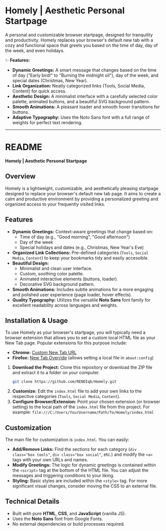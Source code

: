 # Homely | Aesthetic Personal Startpage

A personal and customizable browser startpage, designed for tranquility and productivity. Homely replaces your browser's default new tab with a cozy and functional space that greets you based on the time of day, day of the week, and even holidays.

✨ **Features:**

*   **Dynamic Greetings:** A smart message that changes based on the time of day ("Early bird!" to "Burning the midnight oil"), day of the week, and special dates (Christmas, New Year).
*   **Link Organization:** Neatly categorized links (Tools, Social Media, Content) for quick access.
*   **Aesthetic Design:** A minimalist interface with a carefully selected color palette, animated buttons, and a beautiful SVG background pattern.
*   **Smooth Animations:** A pleasant loader and smooth hover transitions for buttons.
*   **Adaptive Typography:** Uses the Noto Sans font with a full range of weights for perfect text rendering.

---

# README

**Homely | Aesthetic Personal Startpage**

## Overview

Homely is a lightweight, customizable, and aesthetically pleasing startpage designed to replace your browser's default new tab page. It aims to create a calm and productive environment by providing a personalized greeting and organized access to your frequently visited links.

## Features

- **Dynamic Greetings:** Context-aware greetings that change based on:
    - Time of day (e.g., "Good morning", "Good afternoon")
    - Day of the week
    - Special holidays and dates (e.g., Christmas, New Year's Eve)
- **Organized Link Collections:** Pre-defined categories (`Tools`, `Social Media`, `Content`) to keep your bookmarks tidy and easily accessible.
- **Beautiful Design:**
    - Minimalist and clean user interface.
    - Custom, soothing color palette.
    - Animated interactive elements (buttons, loader).
    - Decorative SVG background pattern.
- **Smooth Animations:** Includes subtle animations for a more engaging and polished user experience (page loader, hover effects).
- **Quality Typography:** Utilizes the versatile **Noto Sans** font family for excellent readability across languages and weights.

## Installation & Usage

To use Homely as your browser's startpage, you will typically need a browser extension that allows you to set a custom local HTML file as your New Tab page. Popular extensions for this purpose include:

*   **Chrome:** [Custom New Tab URL](https://chrome.google.com/webstore/detail/custom-new-tab-url/mmjbdbjnoablegbkcklggeknkfcjkjia)
*   **Firefox:** [New Tab Override](https://addons.mozilla.org/en-US/firefox/addon/new-tab-override/) (allows setting a local file in `about:config`)

1.  **Download the Project:** Clone this repository or download the ZIP file and extract it to a folder on your computer.
    ```bash
    git clone https://github.com/RENDIqb/Homely.git
    ```
2.  **Customize:** Edit the `index.html` file to add your own links to the respective categories (`Tools`, `Social Media`, `Content`).
3.  **Configure Browser/Extension:** Point your chosen extension (or browser setting) to the local path of the `index.html` file from this project. For example: `file:///C:/Users/YourUsername/Path/To/Homely/index.html`

## Customization

The main file for customization is `index.html`. You can easily:
*   **Add/Remove Links:** Find the sections for each category (`div class="box tools"`, `div class="box social"`, etc.) and modify the `<a>` tags with your own URLs and names.
*   **Modify Greetings:** The logic for dynamic greetings is contained within the `<script>` tag at the bottom of the HTML file. You can adjust the messages and triggering conditions to your liking.
*   **Styling:** Basic styles are included within the `<style>` tag. For more significant visual changes, consider moving the CSS to an external file.

## Technical Details

*   Built with pure **HTML**, **CSS**, and **JavaScript** (vanilla JS).
*   Uses the **Noto Sans** font from Google Fonts.
*   No external dependencies or build processes required.